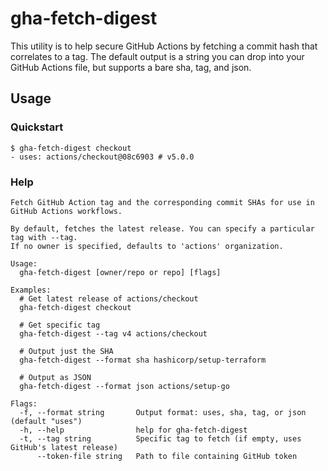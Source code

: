 # gha-fetch-digest

This utility is to help secure GitHub Actions by fetching a commit hash that correlates to a tag. The default output is a string you can drop into your GitHub Actions file, but supports a bare sha, tag, and json.

## Usage

### Quickstart

```
$ gha-fetch-digest checkout
- uses: actions/checkout@08c6903 # v5.0.0
```

### Help

```
Fetch GitHub Action tag and the corresponding commit SHAs for use in GitHub Actions workflows.

By default, fetches the latest release. You can specify a particular tag with --tag.
If no owner is specified, defaults to 'actions' organization.

Usage:
  gha-fetch-digest [owner/repo or repo] [flags]

Examples:
  # Get latest release of actions/checkout
  gha-fetch-digest checkout

  # Get specific tag
  gha-fetch-digest --tag v4 actions/checkout

  # Output just the SHA
  gha-fetch-digest --format sha hashicorp/setup-terraform

  # Output as JSON
  gha-fetch-digest --format json actions/setup-go

Flags:
  -f, --format string       Output format: uses, sha, tag, or json (default "uses")
  -h, --help                help for gha-fetch-digest
  -t, --tag string          Specific tag to fetch (if empty, uses GitHub's latest release)
      --token-file string   Path to file containing GitHub token
```
